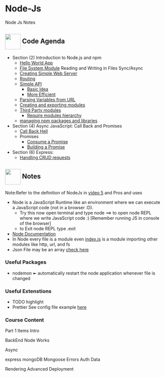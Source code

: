 # Node-Js
Node Js Notes



## <img align= center width=50px src="https://w7.pngwing.com/pngs/825/310/png-transparent-multicolored-streaming-template-computer-programming-web-development-computer-icons-source-code-computer-software-coding-text-computer-logo.png"> Code Agenda
- Section (2) Introduction to Node.js and npm
  - <a href="https://github.com/BasmaElhoseny01/Node-Js/blob/main/Section%202/0.Basics/index.js#L3">Hello World App</a>
  - <a href="https://github.com/BasmaElhoseny01/Node-Js/blob/7fc8d32baadb473ed42cee52a41c5c26cebb6f5d/Section%202/0.Basics/index.js#L7">File System Module</a> Reading and Writing in Files Sync/Async
  - <a href="https://github.com/BasmaElhoseny01/Node-Js/blob/main/Section%202/1.SimpleWebServer/index.js">Creating Simple Web Server</a>
  - <a href="https://github.com/BasmaElhoseny01/Node-Js/blob/main/Section%202/2.Routing/index.js">Routing</a>
  - <a href="https://github.com/BasmaElhoseny01/Node-Js/tree/main/Section%202/3.SimpleAPI">Simple API</a>
    - <a href="https://github.com/BasmaElhoseny01/Node-Js/blob/main/Section%202/3.SimpleAPI/0.Basic/index.js">Basic Idea</a>
    - <a href="https://github.com/BasmaElhoseny01/Node-Js/blob/main/Section%202/3.SimpleAPI/1.More%20Efficient/index.js">More Efficient</a>
  - <a href="https://github.com/BasmaElhoseny01/Node-Js/blob/main/Section%202/4.Parsing%20Variables%20from%20URL/index.js">Parsing Variables from URL</a>
  - <a href="https://github.com/BasmaElhoseny01/Node-Js/tree/main/Section%202/5.Creating%20Modules">Creating and exporting modules</a>
  - <a href="https://github.com/BasmaElhoseny01/Node-Js/blob/main/2.Introduction%20to%20NPM/index.js">Third Party modules</a>
    - <a href="https://github.com/BasmaElhoseny01/Node-Js/blob/a37f08d7fd5adadffea74d241ab925e97472fc53/2.Introduction%20to%20NPM/index.js#L2">Require modules hierarchy</a>
  - <a href="https://github.com/BasmaElhoseny01/Node-Js/blob/main/2.Introduction%20to%20NPM/Managing%20npm.md">managing npm packages and libraries</a>
- Section (4) Async JavaScript: Call Back and Promises
  - <a href="https://github.com/BasmaElhoseny01/Node-Js/blob/main/3.Async%20JS/0.CallBackHell.js">Call Back Hell</a>
  - <a>Promises</a>
    - <a href="https://github.com/BasmaElhoseny01/Node-Js/blob/main/3.Async%20JS/1.ConsumePromise.js">Consume a Promise</a>
    - <a href="https://github.com/BasmaElhoseny01/Node-Js/blob/main/3.Async%20JS/2.BuildingPromise.js">Building a Promise</a>
 - Section (6) Express:
    - <a href="https://github.com/BasmaElhoseny01/Node-Js/blob/main/5.Express/app.js">Handling CRUD requests</a>


## <img align= center width=50px src="https://cdn-icons-png.flaticon.com/512/1043/1043717.png"> Notes
Note:Refer to the definition of NodeJs in <a href="https://www.udemy.com/course/nodejs-express-mongodb-bootcamp/learn/lecture/15080910#overview">video 5</a> and Pros and uses 
- Node is a JavaScript Runtime like an environment where we can execute a JavaScript code (not in a browser :D).
    - Try this now open terminal and type node ==> to open node REPL where we write JavaScript code :) [Remember running JS in console of the browser]
    - to Exit node REPL type .exit
- <a href="https://nodejs.org/dist/latest-v18.x/docs/api/">Node Documentation</a>
- In Node every file is a module even <a href="">index.js</a> is a module importing other modules like http, url, and fs
- Json File may be an array <a href="https://github.com/BasmaElhoseny01/Node-Js/blob/5bd44c97a55ee2536b3724d96f0d0d0c096a872e/Section%202/3.SimpleAPI/0.Basic/data.json#L1">check here</a>

### Useful Packages
- nodemon ➼ automatically restart the node application whenever file is changed 

### Useful Extenstions
- TODO highlight
- Prettier See config file example <a href="https://github.com/BasmaElhoseny01/Node-Js/blob/main/2.Introduction%20to%20NPM/.prettierrc">here</a>

### Course Content
Part 1 Items
Intro

BackEnd
Node Works

Async

express
mongoDB
Mongoose
Errors
Auth
Data

Rendering
Advanced
Deployment
